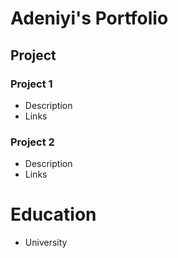 # Adeniyi's Portfolio

## Project
### Project 1
- Description
- Links

### Project 2
- Description
- Links

# Education
- University
